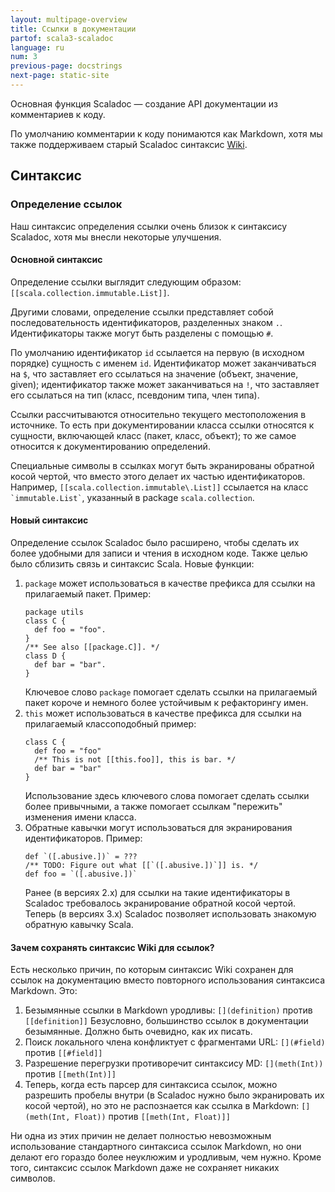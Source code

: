 ```yaml
---
layout: multipage-overview
title: Ссылки в документации
partof: scala3-scaladoc
language: ru
num: 3
previous-page: docstrings
next-page: static-site
---
```


Основная функция Scaladoc — создание API документации из комментариев к коду.

По умолчанию комментарии к коду понимаются как Markdown, хотя мы также поддерживаем старый Scaladoc синтаксис 
[Wiki](https://docs.scala-lang.org/style/scaladoc.html).

## Синтаксис

### Определение ссылок

Наш синтаксис определения ссылки очень близок к синтаксису Scaladoc, хотя мы внесли некоторые улучшения.

#### Основной синтаксис

Определение ссылки выглядит следующим образом: `[[scala.collection.immutable.List]]`.

Другими словами, определение ссылки представляет собой последовательность идентификаторов, разделенных знаком `.`. 
Идентификаторы также могут быть разделены с помощью `#`.

По умолчанию идентификатор `id` ссылается на первую (в исходном порядке) сущность с именем `id`. 
Идентификатор может заканчиваться на `$`, что заставляет его ссылаться на значение (объект, значение, given); 
идентификатор также может заканчиваться на `!`, что заставляет его ссылаться на тип (класс, псевдоним типа, член типа).

Ссылки рассчитываются относительно текущего местоположения в источнике. 
То есть при документировании класса ссылки относятся к сущности, включающей класс (пакет, класс, объект); 
то же самое относится к документированию определений.

Специальные символы в ссылках могут быть экранированы обратной косой чертой, что вместо этого делает их частью идентификаторов. 
Например, `` [[scala.collection.immutable\.List]] `` ссылается на класс `` `immutable.List` ``, указанный в package `scala.collection`.

#### Новый синтаксис

Определение ссылок Scaladoc было расширено, чтобы сделать их более удобными для записи и чтения в исходном коде. 
Также целью было сблизить связь и синтаксис Scala. Новые функции:

1. `package` может использоваться в качестве префикса для ссылки на прилагаемый пакет.
    Пример:
    ```
    package utils
    class C {
      def foo = "foo".
    }
    /** See also [[package.C]]. */
    class D {
      def bar = "bar".
    }
    ```
    Ключевое слово `package` помогает сделать ссылки на прилагаемый пакет короче 
    и немного более устойчивым к рефакторингу имен.
1. `this` может использоваться в качестве префикса для ссылки на прилагаемый классоподобный пример:
    ```
    class C {
      def foo = "foo"
      /** This is not [[this.foo]], this is bar. */
      def bar = "bar"
    }
    ```
    Использование здесь ключевого слова помогает сделать ссылки более привычными, 
    а также помогает ссылкам "пережить" изменения имени класса.
1. Обратные кавычки могут использоваться для экранирования идентификаторов.
    Пример:
    ```
    def `([.abusive.])` = ???
    /** TODO: Figure out what [[`([.abusive.])`]] is. */
    def foo = `([.abusive.])`
    ```
    Ранее (в версиях 2.x) для ссылки на такие идентификаторы в Scaladoc требовалось экранирование обратной косой чертой. 
    Теперь (в версиях 3.x) Scaladoc позволяет использовать знакомую обратную кавычку Scala.

#### Зачем сохранять синтаксис Wiki для ссылок?

Есть несколько причин, по которым синтаксис Wiki сохранен для ссылок на документацию 
вместо повторного использования синтаксиса Markdown. Это:

1. Безымянные ссылки в Markdown уродливы: `[](definition)` против `[[definition]]` 
    Безусловно, большинство ссылок в документации безымянные. Должно быть очевидно, как их писать. 
2. Поиск локального члена конфликтует с фрагментами URL: `[](#field)` против `[[#field]]`
3. Разрешение перегрузки противоречит синтаксису MD: `[](meth(Int))` против `[[meth(Int)]]`
4. Теперь, когда есть парсер для синтаксиса ссылок, можно разрешить пробелы внутри 
    (в Scaladoc нужно было экранировать их косой чертой), но это не распознается как ссылка в Markdown: 
    `[](meth(Int, Float))` против `[[meth(Int, Float)]]`

Ни одна из этих причин не делает полностью невозможным использование стандартного синтаксиса ссылок Markdown, 
но они делают его гораздо более неуклюжим и уродливым, чем нужно. 
Кроме того, синтаксис ссылок Markdown даже не сохраняет никаких символов.
